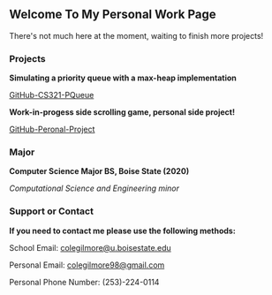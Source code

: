 ## Welcome To My Personal Work Page

There's not much here at the moment, waiting to finish more projects!

### Projects

**Simulating a priority queue with a max-heap implementation**

[GitHub-CS321-PQueue](https://github.com/Colmine/colmine.github.io/tree/master/CS321_PQueue)

**Work-in-progess side scrolling game, personal side project!**

[GitHub-Peronal-Project](https://github.com/Colmine/colmine.github.io/tree/master/Personal_WIP_SideScrollingGame)


### Major

**Computer Science Major BS, Boise State (2020)**

*Computational Science and Engineering minor*


### Support or Contact

**If you need to contact me please use the following methods:**
  
School Email: colegilmore@u.boisestate.edu

Personal Email: colegilmore98@gmail.com

Personal Phone Number: (253)-224-0114
